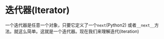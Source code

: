# 迭代器(Iterator)

一个迭代器是任意一个对象，只要它定义了一个```next```(Python2) 或者```__next__```方法。就这么简单。这就是一个迭代器。现在我们来理解迭代(iteration)
